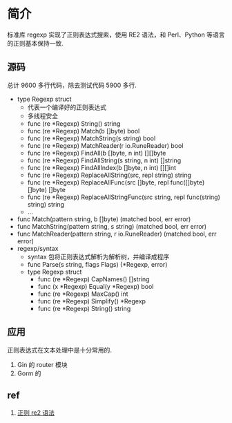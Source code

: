 # 简介
标准库 regexp 实现了正则表达式搜索，使用 RE2 语法，和 Perl、Python 等语言的正则基本保持一致.


## 源码
总计 9600 多行代码，除去测试代码 5900 多行.
+ type Regexp struct
    - 代表一个编译好的正则表达式
    - 多线程安全
    - func (re *Regexp) String() string
    - func (re *Regexp) Match(b []byte) bool
    - func (re *Regexp) MatchString(s string) bool
    - func (re *Regexp) MatchReader(r io.RuneReader) bool
    - func (re *Regexp) FindAll(b []byte, n int) [][]byte
    - func (re *Regexp) FindAllString(s string, n int) []string
    - func (re *Regexp) FindAllIndex(b []byte, n int) [][]int
    - func (re *Regexp) ReplaceAllString(src, repl string) string
    - func (re *Regexp) ReplaceAllFunc(src []byte, repl func([]byte) []byte) []byte
    - func (re *Regexp) ReplaceAllStringFunc(src string, repl func(string) string) string
    - ...
+ func Match(pattern string, b []byte) (matched bool, err error)
+ func MatchString(pattern string, s string) (matched bool, err error)
+ func MatchReader(pattern string, r io.RuneReader) (matched bool, err error)
+ regexp/syntax 
    - syntax 包将正则表达式解析为解析树，并编译成程序
    - func Parse(s string, flags Flags) (*Regexp, error)
    - type Regexp struct
        - func (re *Regexp) CapNames() []string
        - func (x *Regexp) Equal(y *Regexp) bool
        - func (re *Regexp) MaxCap() int
        - func (re *Regexp) Simplify() *Regexp
        - func (re *Regexp) String() string

## 应用
正则表达式在文本处理中是十分常用的.
1. Gin 的 router 模块
2. Gorm 的

## ref
1. [正则 re2 语法](http://code.google.com/p/re2/wiki/Syntax)